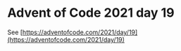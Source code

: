 # Advent of Code 2021 day 19

See [https://adventofcode.com/2021/day/19](https://adventofcode.com/2021/day/19)
